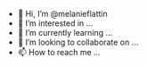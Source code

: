 - 👋 Hi, I’m @melanieflattin
- 👀 I’m interested in ...
- 🌱 I’m currently learning ...
- 💞️ I’m looking to collaborate on ...
- 📫 How to reach me ...

<!---
melanieflattin/melanieflattin is a ✨ special ✨ repository because its `README.md` (this file) appears on your GitHub profile.
You can click the Preview link to take a look at your changes.
--->
